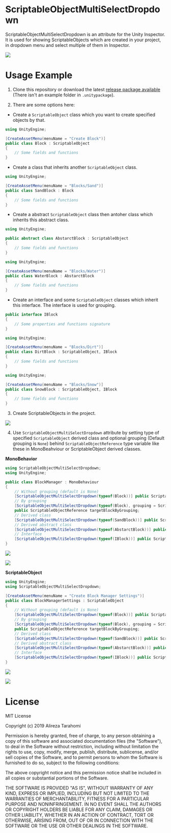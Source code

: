 # ScriptableObjectMultiSelectDropdown
ScriptableObjectMultiSelectDropdown is an attribute for the Unity Inspector.
It is used for showing ScriptableObjects which are created in your project, in dropdown menu and select multiple of them in Inspector.

![](Images/ScriptableObjectMultiSelectDropdown.gif)

# Usage Example
1. Clone this repository or download the latest [release package available](https://github.com/ATHellboy/ScriptableObjectMultiSelectDropdown/releases) (There isn't an example folder in `.unitypackage`).

2. There are some options here:
* Create a `ScriptableObject` class which you want to create specified objects by that.

```cs
using UnityEngine;

[CreateAssetMenu(menuName = "Create Block")]
public class Block : ScriptableObject
{
    // Some fields and functions
}
```

* Create a class that inherits another `ScriptableObject` class.

```cs
using UnityEngine;

[CreateAssetMenu(menuName = "Blocks/Sand")]
public class SandBlock : Block
{
    // Some fields and functions
}
```

* Create a abstract `ScriptableObject` class then antoher class which inherits this abstract class.

```cs
using UnityEngine;

public abstract class AbstarctBlock : ScriptableObject
{
    // Some fields and functions
}
```

```cs
using UnityEngine;

[CreateAssetMenu(menuName = "Blocks/Water")]
public class WaterBlock : AbstarctBlock
{
    // Some fields and functions
}
```

* Create an interface and some `ScriptableObject` classes which inherit this interface. The interface is used for grouping.

```cs
public interface IBlock
{
    // Some properties and functions signature
}
```

```cs
using UnityEngine;

[CreateAssetMenu(menuName = "Blocks/Dirt")]
public class DirtBlock : ScriptableObject, IBlock
{
    // Some fields and functions
}
```

```cs
using UnityEngine;

[CreateAssetMenu(menuName = "Blocks/Snow")]
public class SnowBlock : ScriptableObject, IBlock
{
    // Some fields and functions
}
```

3. Create ScriptableObjects in the project.

![](Images/Resources.PNG)

4. Use `ScriptableObjectMultiSelectDropdown` attribute by setting type of specified `ScriptableObject` derived class and optional grouping (Default grouping is `None`) behind `ScriptableObjectReference` type variable like these in MonoBeahviour or ScriptableObject derived classes.

**MonoBehavior**

```cs
using ScriptableObjectMultiSelectDropdown;
using UnityEngine;

public class BlockManager : MonoBehaviour
{
    // Without grouping (default is None)
    [ScriptableObjectMultiSelectDropdown(typeof(Block))] public ScriptableObjectReference targetBlock;
    // By grouping
    [ScriptableObjectMultiSelectDropdown(typeof(Block), grouping = ScriptableObjectGrouping.ByFolder)]
    public ScriptableObjectReference targetBlockByGrouping;
    // Derived class
    [ScriptableObjectMultiSelectDropdown(typeof(SandBlock))] public ScriptableObjectReference derivedClassTargetBlock;
    // Derived abstract class
    [ScriptableObjectMultiSelectDropdown(typeof(AbstarctBlock))] public ScriptableObjectReference derivedAbstractClassTargetBlock;
    // Interface
    [ScriptableObjectMultiSelectDropdown(typeof(IBlock))] public ScriptableObjectReference interfaceTargetBlock;
}
```

![](Images/MonoBehaviourDefaultGrouping.png)

![](Images/MonoBehaviourByFolderGrouping.png)

**ScriptableObject**
```cs
using UnityEngine;
using ScriptableObjectMultiSelectDropdown;

[CreateAssetMenu(menuName = "Create Block Manager Settings")]
public class BlockManagerSettings : ScriptableObject
{
    // Without grouping (default is None)
    [ScriptableObjectMultiSelectDropdown(typeof(Block))] public ScriptableObjectReference targetBlock;
    // By grouping
    [ScriptableObjectMultiSelectDropdown(typeof(Block), grouping = ScriptableObjectGrouping.ByFolder)]
    public ScriptableObjectReference targetBlockByGrouping;
    // Derived class
    [ScriptableObjectMultiSelectDropdown(typeof(SandBlock))] public ScriptableObjectReference derivedClassTargetBlock;
    // Derived abstract class
    [ScriptableObjectMultiSelectDropdown(typeof(AbstarctBlock))] public ScriptableObjectReference derivedAbstractClassTargetBlock;
    // Interface
    [ScriptableObjectMultiSelectDropdown(typeof(IBlock))] public ScriptableObjectReference interfaceTargetBlock;
}
```

![](Images/ScriptableObjectDefaultGrouping.png)

![](Images/ScriptableObjectByFolderFlatGrouping.png)

# License
MIT License

Copyright (c) 2019 Alireza Tarahomi

Permission is hereby granted, free of charge, to any person obtaining a copy
of this software and associated documentation files (the "Software"), to deal
in the Software without restriction, including without limitation the rights
to use, copy, modify, merge, publish, distribute, sublicense, and/or sell
copies of the Software, and to permit persons to whom the Software is
furnished to do so, subject to the following conditions:

The above copyright notice and this permission notice shall be included in all
copies or substantial portions of the Software.

THE SOFTWARE IS PROVIDED "AS IS", WITHOUT WARRANTY OF ANY KIND, EXPRESS OR
IMPLIED, INCLUDING BUT NOT LIMITED TO THE WARRANTIES OF MERCHANTABILITY,
FITNESS FOR A PARTICULAR PURPOSE AND NONINFRINGEMENT. IN NO EVENT SHALL THE
AUTHORS OR COPYRIGHT HOLDERS BE LIABLE FOR ANY CLAIM, DAMAGES OR OTHER
LIABILITY, WHETHER IN AN ACTION OF CONTRACT, TORT OR OTHERWISE, ARISING FROM,
OUT OF OR IN CONNECTION WITH THE SOFTWARE OR THE USE OR OTHER DEALINGS IN THE
SOFTWARE.

